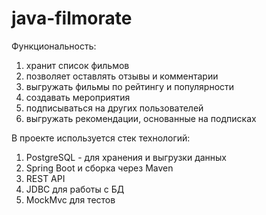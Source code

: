 # java-filmorate

Функциональность:
1. хранит список фильмов
2. позволяет оставлять отзывы и комментарии
3. выгружать фильмы по рейтингу и популярности
4. создавать мероприятия
5. подписываться на других пользователей
6. выгружать рекомендации, основанные на подписках

В проекте используется стек технологий:
1. PostgreSQL - для хранения и выгрузки данных
2. Spring Boot и сборка через Maven
3. REST API
4. JDBC для работы с БД
5. MockMvc для тестов

